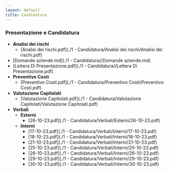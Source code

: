 ```yaml
---
layout: default
title: Candidatura
---
```

### Presentazione e Candidatura
- **Analisi dei rischi**
  - [Analisi dei rischi.pdf](./1 - Candidatura/Analisi dei rischi/Analisi dei rischi.pdf)
- [Domande aziende.md](./1 - Candidatura//Domande aziende.md)
- [Lettera Di Presentazione.pdf](./1 - Candidatura//Lettera Di Presentazione.pdf)
- **Preventivo Costi**
  - [Preventivo Costi.pdf](./1 - Candidatura/Preventivo Costi/Preventivo Costi.pdf)
- **Valutazione Capitolati**
  - [Valutazione Capitolati.pdf](./1 - Candidatura/Valutazione Capitolati/Valutazione Capitolati.pdf)
- **Verbali**
  - **Esterni**
    - [26-10-23.pdf](./1 - Candidatura/Verbali/Esterni/26-10-23.pdf)
  - **Interni**
    - [17-10-23.pdf](./1 - Candidatura/Verbali/Interni/17-10-23.pdf)
    - [18-10-23.pdf](./1 - Candidatura/Verbali/Interni/18-10-23.pdf)
    - [21-10-23.pdf](./1 - Candidatura/Verbali/Interni/21-10-23.pdf)
    - [25-10-23.pdf](./1 - Candidatura/Verbali/Interni/25-10-23.pdf)
    - [26-10-23.pdf](./1 - Candidatura/Verbali/Interni/26-10-23.pdf)
    - [29-10-23.pdf](./1 - Candidatura/Verbali/Interni/29-10-23.pdf)
    - [30-10-23.pdf](./1 - Candidatura/Verbali/Interni/30-10-23.pdf)


